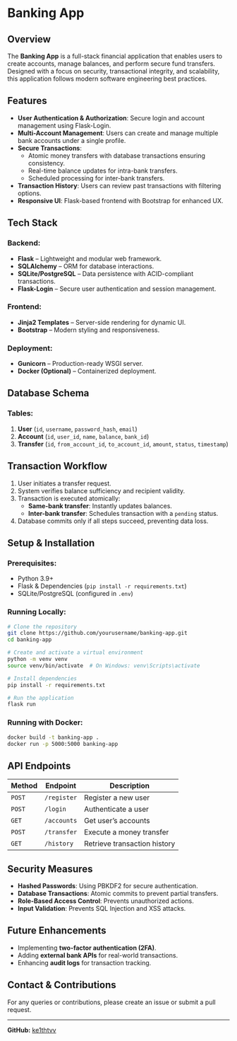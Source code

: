 # Banking App

## Overview
The **Banking App** is a full-stack financial application that enables users to create accounts, manage balances, and perform secure fund transfers. Designed with a focus on security, transactional integrity, and scalability, this application follows modern software engineering best practices.

## Features
- **User Authentication & Authorization**: Secure login and account management using Flask-Login.
- **Multi-Account Management**: Users can create and manage multiple bank accounts under a single profile.
- **Secure Transactions**:
  - Atomic money transfers with database transactions ensuring consistency.
  - Real-time balance updates for intra-bank transfers.
  - Scheduled processing for inter-bank transfers.
- **Transaction History**: Users can review past transactions with filtering options.
- **Responsive UI**: Flask-based frontend with Bootstrap for enhanced UX.

## Tech Stack
### Backend:
- **Flask** – Lightweight and modular web framework.
- **SQLAlchemy** – ORM for database interactions.
- **SQLite/PostgreSQL** – Data persistence with ACID-compliant transactions.
- **Flask-Login** – Secure user authentication and session management.

### Frontend:
- **Jinja2 Templates** – Server-side rendering for dynamic UI.
- **Bootstrap** – Modern styling and responsiveness.

### Deployment:
- **Gunicorn** – Production-ready WSGI server.
- **Docker (Optional)** – Containerized deployment.

## Database Schema
### Tables:
1. **User** (`id`, `username`, `password_hash`, `email`)
2. **Account** (`id`, `user_id`, `name`, `balance`, `bank_id`)
3. **Transfer** (`id`, `from_account_id`, `to_account_id`, `amount`, `status`, `timestamp`)

## Transaction Workflow
1. User initiates a transfer request.
2. System verifies balance sufficiency and recipient validity.
3. Transaction is executed atomically:
   - **Same-bank transfer**: Instantly updates balances.
   - **Inter-bank transfer**: Schedules transaction with a `pending` status.
4. Database commits only if all steps succeed, preventing data loss.

## Setup & Installation
### Prerequisites:
- Python 3.9+
- Flask & Dependencies (`pip install -r requirements.txt`)
- SQLite/PostgreSQL (configured in `.env`)

### Running Locally:
```bash
# Clone the repository
git clone https://github.com/yourusername/banking-app.git
cd banking-app

# Create and activate a virtual environment
python -m venv venv
source venv/bin/activate  # On Windows: venv\Scripts\activate

# Install dependencies
pip install -r requirements.txt

# Run the application
flask run
```

### Running with Docker:
```bash
docker build -t banking-app .
docker run -p 5000:5000 banking-app
```

## API Endpoints
| Method | Endpoint         | Description                  |
|--------|----------------|------------------------------|
| `POST` | `/register`    | Register a new user          |
| `POST` | `/login`       | Authenticate a user          |
| `GET`  | `/accounts`    | Get user’s accounts          |
| `POST` | `/transfer`    | Execute a money transfer     |
| `GET`  | `/history`     | Retrieve transaction history |

## Security Measures
- **Hashed Passwords**: Using PBKDF2 for secure authentication.
- **Database Transactions**: Atomic commits to prevent partial transfers.
- **Role-Based Access Control**: Prevents unauthorized actions.
- **Input Validation**: Prevents SQL Injection and XSS attacks.

## Future Enhancements
- Implementing **two-factor authentication (2FA)**.
- Adding **external bank APIs** for real-world transactions.
- Enhancing **audit logs** for transaction tracking.

## Contact & Contributions
For any queries or contributions, please create an issue or submit a pull request.

---
**GitHub:** [ke1thtvv](https://github.com/ke1thtvv)
